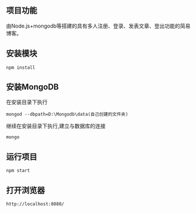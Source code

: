 ## 项目功能
由Node.js+mongodb等搭建的具有多人注册、登录、发表文章、登出功能的简易博客。
## 安装模块
```
npm install
```
## 安装MongoDB
在安装目录下执行
```
mongod --dbpath=D:\Mongodb\data(自己创建的文件夹)
```
继续在安装目录下执行,建立与数据库的连接
```
mongo
```
## 运行项目
```
npm start
```
## 打开浏览器
```
http://localhost:8080/
```